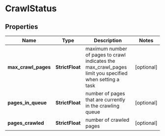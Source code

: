 # CrawlStatus


## Properties

| Name | Type | Description | Notes |
|------------ | ------------- | ------------- | -------------|
**max_crawl_pages** | **StrictFloat** | maximum number of pages to crawl<br>indicates the max_crawl_pages limit you specified when setting a task |[optional]|
**pages_in_queue** | **StrictFloat** | number of pages that are currently in the crawling queue |[optional]|
**pages_crawled** | **StrictFloat** | number of crawled pages |[optional]|
